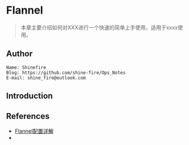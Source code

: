 # Flannel

> 本章主要介绍如何对XXX进行一个快速的简单上手使用，适用于xxxx使用。



## Author

```
Name: Shinefire
Blog: https://github.com/shine-fire/Ops_Notes
E-mail: shine_fire@outlook.com
```



## Introduction





## References

- [Flannel配置详解](https://www.cnblogs.com/breezey/p/9419612.html)
- 


